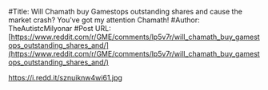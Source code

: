 #Title: Will Chamath buy Gamestops outstanding shares and cause the market crash? You've got my attention Chamath!
#Author: TheAutistcMilyonar
#Post URL: [https://www.reddit.com/r/GME/comments/lp5v7r/will_chamath_buy_gamestops_outstanding_shares_and/](https://www.reddit.com/r/GME/comments/lp5v7r/will_chamath_buy_gamestops_outstanding_shares_and/)


https://i.redd.it/sznuiknw4wi61.jpg
